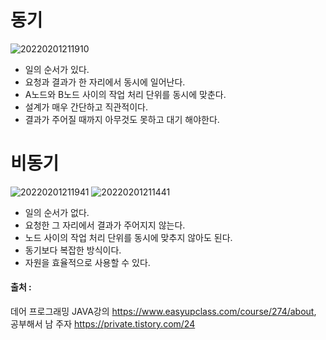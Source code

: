 # 동기
![20220201211910](https://user-images.githubusercontent.com/78770230/151967473-108367e5-9026-4b35-adbd-dc309de198e8.jpg)
- 일의 순서가 있다.
- 요청과 결과가 한 자리에서 동시에 일어난다.
- A노드와 B노드 사이의 작업 처리 단위를 동시에 맞춘다.
- 설계가 매우 간단하고 직관적이다.
- 결과가 주어질 때까지 아무것도 못하고 대기 해야한다.


# 비동기
![20220201211941](https://user-images.githubusercontent.com/78770230/151967505-3d032fcd-301c-4d8e-83cb-38d9d8215acf.jpg)
![20220201211441](https://user-images.githubusercontent.com/78770230/151968020-30cdd708-9ab5-417e-8e61-2718e290040d.jpg)

- 일의 순서가 없다.
- 요청한 그 자리에서 결과가 주어지지 않는다.
- 노드 사이의 작업 처리 단위를 동시에 맞추지 않아도 된다.
- 동기보다 복잡한 방식이다.
- 자원을 효율적으로 사용할 수 있다.

#### 출처 : 
데어 프로그래밍 JAVA강의 <https://www.easyupclass.com/course/274/about>,  
공부해서 남 주자 <https://private.tistory.com/24>
